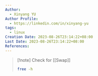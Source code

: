 ```yaml
---
Author:
  - Xinyang YU
Author Profile:
  - https://linkedin.com/in/xinyang-yu
tags:
  - linux
Creation Date: 2023-08-26T23:14:22+08:00
Last Date: 2023-08-26T23:14:22+08:00
References:
---
```


>[!note] Check for [[Swap]]
>```bash
>free -h
>```
